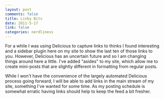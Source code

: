 ```yaml
--- 
layout: post
comments: false
title: Linky Bits
date: 2011-5-17
link: false
categories: nerdliness
---
```

For a while I was using Delicious to capture links to thinks I found interesting and a sidebar plugin here on my site to show the last ten of those links to you. However, Delicious has an uncertain future and so I am changing things around here a little. I've added "asides" to my site, which allow me to create mini-posts that are slightly different in formatting from regular posts.

While I won't have the convenience of the largely automated Delicious process going forward, I will be able to add links in the main stream of my site, something I've wanted for some time. As my posting schedule is somewhat erratic having links should help to keep the feed a bit fresher.
